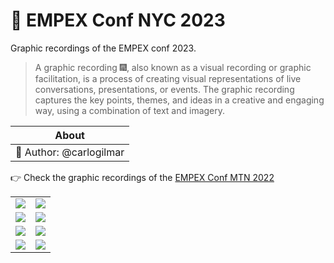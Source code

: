 # 🚀 EMPEX Conf NYC 2023

Graphic recordings of the EMPEX conf 2023.

> A graphic recording 🎆, also known as a visual recording or graphic facilitation, is a process of creating visual representations of live conversations, presentations, or events. The graphic recording captures the key points, themes, and ideas in a creative and engaging way, using a combination of text and imagery.

|About|
|:---:|
|🎨 Author: @carlogilmar|

👉 Check the graphic recordings of the [EMPEX Conf MTN 2022](./2022.md)

<table width="100%">
  <tr>
    <td width="50%">
      <img src="https://github.com/visualpartnership/empexconf/assets/17634377/643e632f-fea3-438c-8f50-9a854cd34d24">
    </td>
    <td width="50%">
      <img src="https://github.com/visualpartnership/empexconf/assets/17634377/8ee70470-dac8-4734-ba82-8ced7c904a02">
    </td>
  </tr>

  <tr>
    <td width="50%">
      <img src="https://github.com/visualpartnership/empexconf/assets/17634377/0ae0b891-fa98-4895-b9a9-697f4f82a7a4">
    </td>
    <td width="50%">
      <img src="https://github.com/visualpartnership/empexconf/assets/17634377/8c2e8e9e-100d-4fdd-90d4-d3737d1eed79">
    </td>
  </tr>
  
  <tr>
    <td width="50%">
      <img src="https://github.com/visualpartnership/empexconf/assets/17634377/82482f7b-2a9d-433a-b4c1-753510429fed">
    </td>
    <td width="50%">
      <img src="https://github.com/visualpartnership/empexconf/assets/17634377/8bd8594e-c5bb-4d44-be3a-77bb7d4a0959">
    </td>
  </tr>
  
  <tr>
    <td width="50%">
      <img src="https://github.com/visualpartnership/empexconf/assets/17634377/52288e35-410d-43cf-84a8-4c961c9e5019">
    </td>
    <td width="50%">
      <img src="https://github.com/visualpartnership/empexconf/assets/17634377/fe34fad8-d63f-4596-88ae-d824fb514e20">
    </td>
  </tr>
  
</table>



